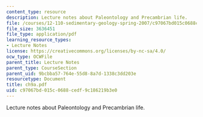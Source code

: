 ```yaml
---
content_type: resource
description: Lecture notes about Paleontology and Precambrian life.
file: /courses/12-110-sedimentary-geology-spring-2007/c97067bd015c0688cedf9c186219b3e0_ch9a.pdf
file_size: 3636451
file_type: application/pdf
learning_resource_types:
- Lecture Notes
license: https://creativecommons.org/licenses/by-nc-sa/4.0/
ocw_type: OCWFile
parent_title: Lecture Notes
parent_type: CourseSection
parent_uid: 9bcbba57-764e-55d8-8a7d-1338c3dd203e
resourcetype: Document
title: ch9a.pdf
uid: c97067bd-015c-0688-cedf-9c186219b3e0
---
```

Lecture notes about Paleontology and Precambrian life.